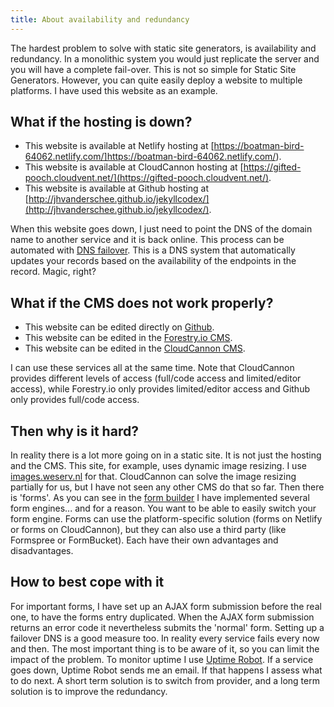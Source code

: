 ```yaml
---
title: About availability and redundancy
---
```


The hardest problem to solve with static site generators, is availability and redundancy. In a monolithic system you would just replicate the server and you will have a complete fail-over. This is not so simple for Static Site Generators. However, you can quite easily deploy a website to multiple platforms. I have used this website as an example.

## What if the hosting is down?

- This website is available at Netlify hosting at [https://boatman-bird-64062.netlify.com/]https://boatman-bird-64062.netlify.com/).
- This website is available at CloudCannon hosting at [https://gifted-pooch.cloudvent.net/](https://gifted-pooch.cloudvent.net/).
- This website is available at Github hosting at [http://jhvanderschee.github.io/jekyllcodex/](http://jhvanderschee.github.io/jekyllcodex/).

When this website goes down, I just need to point the DNS of the domain name to another service and it is back online. This process can be automated with [DNS failover](https://dnsmadeeasy.com/services/dnsfailover/). This is a DNS system that automatically updates your records based on the availability of the endpoints in the record. Magic, right?

## What if the CMS does not work properly?

- This website can be edited directly on [Github](https://github.com/jhvanderschee/jekyllcodex).
- This website can be edited in the [Forestry.io CMS](https://forestry.io).
- This website can be edited in the [CloudCannon CMS](https://cloudcannon.com).

I can use these services all at the same time. Note that CloudCannon provides different levels of access (full/code access and limited/editor access), while Forestry.io only provides limited/editor access and Github only provides full/code access.

## Then why is it hard?

In reality there is a lot more going on in a static site. It is not just the hosting and the CMS. This site, for example, uses dynamic image resizing. I use [images.weserv.nl](https://images.weserv.nl) for that. CloudCannon can solve the image resizing partially for us, but I have not seen any other CMS do that so far. Then there is 'forms'. As you can see in the [form builder](/without-plugin/form-builder) I have implemented several form engines... and for a reason. You want to be able to easily switch your form engine. Forms can use the platform-specific solution (forms on Netlify or forms on CloudCannon), but they can also use a third party (like Formspree or FormBucket). Each have their own advantages and disadvantages. 

## How to best cope with it

For important forms, I have set up an AJAX form submission before the real one, to have the forms entry duplicated. When the AJAX form submission returns an error code it nevertheless submits the 'normal' form. Setting up a failover DNS is a good measure too. In reality every service fails every now and then. The most important thing is to be aware of it, so you can limit the impact of the problem. To monitor uptime I use [Uptime Robot](https://uptimerobot.com). If a service goes down, Uptime Robot sends me an email. If that happens I assess what to do next. A short term solution is to switch from provider, and a long term solution is to improve the redundancy.